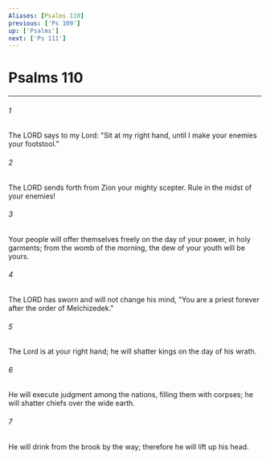 ```yaml
---
Aliases: [Psalms 110]
previous: ['Ps 109']
up: ['Psalms']
next: ['Ps 111']
---
```

# Psalms 110

***

 

###### 1 
The LORD says to my Lord: 
 "Sit at my right hand, 
 until I make your enemies your footstool."
 
 

###### 2 
The LORD sends forth from Zion 
 your mighty scepter. 
 Rule in the midst of your enemies! 
 
 

###### 3 
Your people will offer themselves freely 
 on the day of your power, 
 in holy garments; 
 from the womb of the morning, 
 the dew of your youth will be yours. 
 
 

###### 4 
The LORD has sworn 
 and will not change his mind, 
 "You are a priest forever 
 after the order of Melchizedek."
 
 

###### 5 
The Lord is at your right hand; 
 he will shatter kings on the day of his wrath. 
 
 

###### 6 
He will execute judgment among the nations, 
 filling them with corpses; 
 he will shatter chiefs 
 over the wide earth. 
 
 

###### 7 
He will drink from the brook by the way; 
 therefore he will lift up his head.
 

